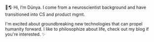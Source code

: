 👋🌎 Hi, I’m Dünya. I come from a neuroscientist background and have transitioned into CS and product mgmt.

I'm excited about groundbreaking new technologies that can propel humanity forward. I like to philosophize about life, check out my blog if you're interested. ✨

<!---
Dunya-8a/Dunya-8a is a ✨ special ✨ repository because its `README.md` (this file) appears on your GitHub profile.
You can click the Preview link to take a look at your changes.
--->
